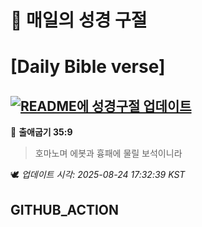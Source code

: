 # 🙏 매일의 성경 구절
# [Daily Bible verse]
## [![README에 성경구절 업데이트](https://github.com/DONGSUKA/first_test/actions/workflows/update-readme-bible.yml/badge.svg)](https://github.com/DONGSUKA/first_test/actions/workflows/update-readme-bible.yml)
<!-- START_BIBLE_VERSE -->
📖 **출애굽기 35:9**
> 호마노며 에봇과 흉패에 물릴 보석이니라

🕊️ _업데이트 시각: 2025-08-24 17:32:39 KST_
  <!-- END_BIBLE_VERSE -->
## GITHUB_ACTION
